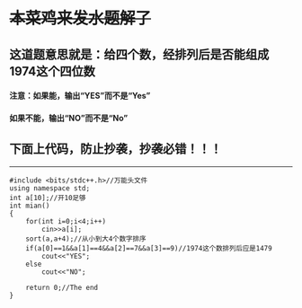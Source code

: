 # ~~本菜鸡来发水题解了~~
## 这道题意思就是：给四个数，经排列后是否能组成1974这个四位数
#### 注意：如果能，输出“YES”而不是“Yes”
#### 如果不能，输出“NO”而不是“No”
## 下面上代码，防止抄袭，抄袭必错！！！

------------

```
#include <bits/stdc++.h>//万能头文件 
using namespace std;
int a[10];//开10足够 
int mian()
{
	for(int i=0;i<4;i++)
		cin>>a[i];
	sort(a,a+4);//从小到大4个数字排序 
	if(a[0]==1&&a[1]==4&&a[2]==7&&a[3]==9)//1974这个数排列后应是1479 
		cout<<"YES";
	else
		cout<<"NO";

	return 0;//The end 
}
```
